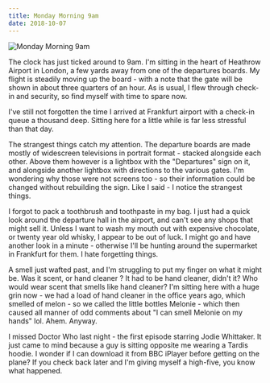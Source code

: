 ```yaml
---
title: Monday Morning 9am
date: 2018-10-07
---
```


![Monday Morning 9am](https://source.unsplash.com/4v9Kk01mEbY/1600x900)

The clock has just ticked around to 9am. I'm sitting in the heart of Heathrow Airport in London, a few yards away from one of the departures boards. My flight is steadily moving up the board - with a note that the gate will be shown in about three quarters of an hour. As is usual, I flew through check-in and security, so find myself with time to spare now.

I've still not forgotten the time I arrived at Frankfurt airport with a check-in queue a thousand deep. Sitting here for a little while is far less stressful than that day.

The strangest things catch my attention. The departure boards are made mostly of widescreen televisions in portrait format - stacked alongside each other. Above them however is a lightbox with the "Departures" sign on it, and alongside another lightbox with directions to the various gates. I'm wondering why those were not screens too - so their information could be changed without rebuilding the sign. Like I said - I notice the strangest things.

I forgot to pack a toothbrush and toothpaste in my bag. I just had a quick look around the departure hall in the airport, and can't see any shops that might sell it. Unless I want to wash my mouth out with expensive chocolate, or twenty year old whisky, I appear to be out of luck. I might go and have another look in a minute - otherwise I'll be hunting around the supermarket in Frankfurt for them. I hate forgetting things.

A smell just wafted past, and I'm struggling to put my finger on what it might be. Was it scent, or hand cleaner ? It had to be hand cleaner, didn't it? Who would wear scent that smells like hand cleaner? I'm sitting here with a huge grin now - we had a load of hand cleaner in the office years ago, which smelled of melon - so we called the little bottles Melonie - which then caused all manner of odd comments about "I can smell Melonie on my hands" lol. Ahem. Anyway.

I missed Doctor Who last night - the first episode starring Jodie Whittaker. It just came to mind because a guy is sitting opposite me wearing a Tardis hoodie. I wonder if I can download it from BBC iPlayer before getting on the plane? If you check back later and I'm giving myself a high-five, you know what happened.
